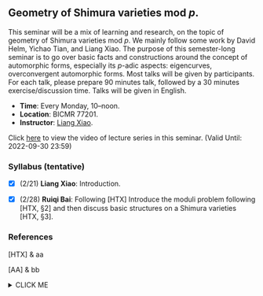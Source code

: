 ## Geometry of Shimura varieties mod _p_.

This seminar will be a mix of learning and research, on the topic of geometry of Shimura varieties mod _p_. We mainly follow some work by David Helm, Yichao Tian, and Liang Xiao. The purpose of this semester-long seminar is to go over basic facts and constructions around the concept of automorphic forms, especially its _p_-adic aspects: eigencurves, overconvergent automorphic forms. Most talks will be given by participants. For each talk, please prepare 90 minutes talk, followed by a 30 minutes exercise/discussion time. Talks will be given in English.
- **Time**: Every Monday, 10–noon.
- **Location**: BICMR 77201.
- **Instructor**: [Liang Xiao](https://bicmr.pku.edu.cn/~lxiao/index.htm).

Click [here](https://disk.pku.edu.cn:443/link/9FFD048BA8DA040E91D98450C1D575A6) to view the video of lecture series in this seminar. 
(Valid Until: 2022-09-30 23:59)

### Syllabus (tentative)

- [x] (2/21) **Liang Xiao**: Introduction.
- [x] (2/28) **Ruiqi Bai**: Following [HTX] Introduce the moduli problem following [HTX, §2] and then discuss basic structures on a Shimura varieties [HTX, §3].


### References
[HTX] & aa

[AA] & bb

<details><summary>CLICK ME</summary>
<p>
1
</details>

